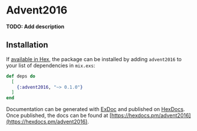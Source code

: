 # Advent2016

**TODO: Add description**

## Installation

If [available in Hex](https://hex.pm/docs/publish), the package can be installed
by adding `advent2016` to your list of dependencies in `mix.exs`:

```elixir
def deps do
  [
    {:advent2016, "~> 0.1.0"}
  ]
end
```

Documentation can be generated with [ExDoc](https://github.com/elixir-lang/ex_doc)
and published on [HexDocs](https://hexdocs.pm). Once published, the docs can
be found at [https://hexdocs.pm/advent2016](https://hexdocs.pm/advent2016).

